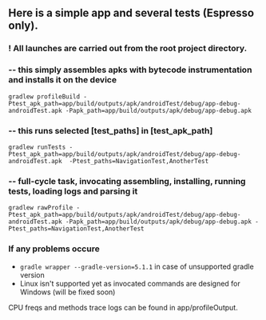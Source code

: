 ## Here is a simple app and several tests (Espresso only).

### ! All launches are carried out from the root project directory.

### -- this simply assembles apks with bytecode instrumentation and installs it on the device
`gradlew profileBuild -Ptest_apk_path=app/build/outputs/apk/androidTest/debug/app-debug-androidTest.apk -Papk_path=app/build/outputs/apk/debug/app-debug.apk` 

### -- this runs selected [test_paths] in [test_apk_path]
`gradlew runTests -Ptest_apk_path=app/build/outputs/apk/androidTest/debug/app-debug-androidTest.apk  -Ptest_paths=NavigationTest,AnotherTest` 

### -- full-cycle task, invocating assembling, installing, running tests, loading logs and parsing it
`gradlew rawProfile -Ptest_apk_path=app/build/outputs/apk/androidTest/debug/app-debug-androidTest.apk -Papk_path=app/build/outputs/apk/debug/app-debug.apk -Ptest_paths=NavigationTest,AnotherTest` 

### If any problems occure
 - `gradle wrapper --gradle-version=5.1.1` in case of unsupported gradle version
 - Linux isn't supported yet as invocated commands are designed for Windows (will be fixed soon)

CPU freqs and methods trace logs can be found in app/profileOutput.
